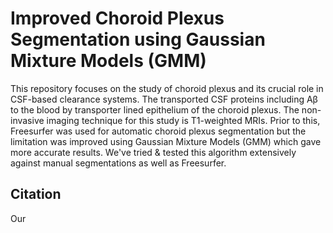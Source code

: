 # Improved Choroid Plexus Segmentation using Gaussian Mixture Models (GMM)

This repository focuses on the study of choroid plexus and its crucial role in CSF-based clearance systems. The transported CSF proteins including Aβ to the blood by transporter lined epithelium of the choroid plexus. The non-invasive imaging technique for this study is T1-weighted MRIs. Prior to this, Freesurfer was used for automatic choroid plexus segmentation but the limitation was improved using Gaussian Mixture Models (GMM) which gave more accurate results. We've tried & tested this algorithm extensively against manual segmentations as well as Freesurfer. 

## Citation

Our 
